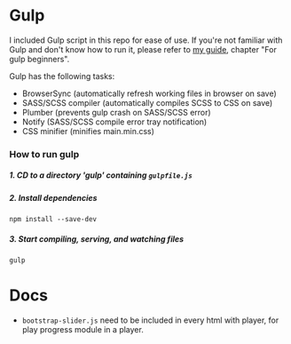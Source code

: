 # Gulp

I included Gulp script in this repo for ease of use. If you're not familiar with Gulp and don't know how to run it, please refer to [my guide](https://github.com/dmxt/bootstrap-scss-gulp-starter-kit/), chapter "For gulp beginners".

Gulp has the following tasks:
* BrowserSync (automatically refresh working files in browser on save)
* SASS/SCSS compiler (automatically compiles SCSS to CSS on save)
* Plumber (prevents gulp crash on SASS/SCSS error)
* Notify (SASS/SCSS compile error tray notification)
* CSS minifier (minifies main.min.css)

### How to run gulp

##### 1. CD to a directory 'gulp' containing `gulpfile.js`
##### 2. Install dependencies
```
npm install --save-dev
```

##### 3. Start compiling, serving, and watching files
```
gulp
```

# Docs

* `bootstrap-slider.js` need to be included in every html with player, for play progress module in a player.